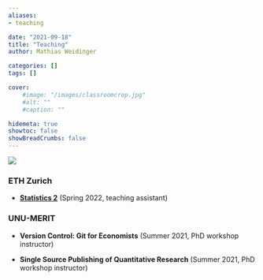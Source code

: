 ```yaml
---
aliases:
- teaching

date: "2021-09-18"
title: "Teaching"
author: Mathias Weidinger

categories: []
tags: []

cover:
    #image: "/images/classroomcrop.jpg"
    #alt: ""
    #caption: ""

hidemeta: true
showtoc: false
showBreadCrumbs: false
---
```


![](/images/blackboard.jpg)

### ETH Zurich

-   [**Statistics 2**](https://www.vorlesungen.ethz.ch//Vorlesungsverzeichnis/lerneinheit.view?semkez=2021S&ansicht=KATALOGDATEN&lerneinheitId=148880&lang=en) (Spring 2022, teaching assistant)

### UNU-MERIT

-   **Version Control: Git for Economists** (Summer 2021, PhD workshop instructor)

-   **Single Source Publishing of Quantitative Research** (Summer 2021, PhD workshop instructor)